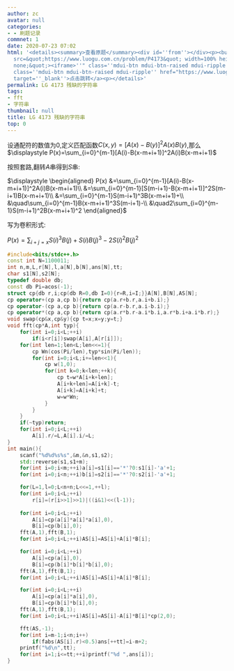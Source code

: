 ```yaml
---
author: zc
avatar: null
categories:
- - 刷题记录
commnet: 1
date: 2020-07-23 07:02
html: '<details><summary>查看原题</summary><div id=''from''></div><p><button onclick="document.getElementById(''from'').innerHTML=''<iframe
  src=&quot;https://www.luogu.com.cn/problem/P4173&quot; width=100% height=800px style=&quot;border:
  none;&quot;><iframe>''" class=''mdui-btn mdui-btn-raised mdui-ripple''>点击加载</button><a
  class=''mdui-btn mdui-btn-raised mdui-ripple'' href="https://www.luogu.com.cn/problem/P4173"
  target=''_blank''>点击跳转</a><p></details>'
permalink: LG 4173 残缺的字符串
tags:
- fft
- 字符串
thumbnail: null
title: LG 4173 残缺的字符串
top: 0
---
```

设通配符的数值为$0$,定义匹配函数$C(x,y)=[A(x)-B(y)]^2A(x)B(y)$,那么$\displaystyle P(x)=\sum_{i=0}^{m-1}[A(i)-B(x-m+i+1)]^2A(i)B(x-m+i+1)$

按照套路,翻转$A$串得到$S$串:

$\displaystyle
\begin{aligned}
P(x)
&=\sum_{i=0}^{m-1}[A(i)-B(x-m+i+1)]^2A(i)B(x-m+i+1)\\
&=\sum_{i=0}^{m-1}[S(m-i+1)-B(x-m+i+1)]^2S(m-i+1)B(x-m+i+1)\\
&=\sum_{i=0}^{m-1}S(m-i+1)^3B(x-m+i+1)+\\
&\quad\sum_{i=0}^{m-1}B(x-m+i+1)^3S(m-i+1)-\\
&\quad2\sum_{i=0}^{m-1}S(m-i+1)^2B(x-m+i+1)^2
\end{aligned}$

写为卷积形式:

$\displaystyle P(x)=\sum_{i+j=x}S(i)^3B(j)+S(i)B(j)^3-2S(i)^2B(j)^2$
```cpp
#include<bits/stdc++.h>
const int N=1100011;
int n,m,L,r[N],l,a[N],b[N],ans[N],tt;
char s1[N],s2[N];
typedef double db;
const db Pi=acos(-1);
struct cp{db r,i;cp(db R=0,db I=0){r=R,i=I;}}A[N],B[N],AS[N];
cp operator+(cp a,cp b){return cp(a.r+b.r,a.i+b.i);}
cp operator-(cp a,cp b){return cp(a.r-b.r,a.i-b.i);}
cp operator*(cp a,cp b){return cp(a.r*b.r-a.i*b.i,a.r*b.i+a.i*b.r);}
void swap(cp&x,cp&y){cp t=x;x=y;y=t;}
void fft(cp*A,int typ){
    for(int i=0;i<L;++i)
        if(i<r[i])swap(A[i],A[r[i]]);
    for(int len=1;len<L;len<<=1){
        cp Wn(cos(Pi/len),typ*sin(Pi/len));
        for(int i=0;i<L;i+=len<<1){
            cp w(1,0);
            for(int k=0;k<len;++k){
                cp t=w*A[i+k+len];
                A[i+k+len]=A[i+k]-t;
                A[i+k]=A[i+k]+t;
                w=w*Wn;
            }
        }
    }
    if(~typ)return;
    for(int i=0;i<L;++i)
        A[i].r/=L,A[i].i/=L;
}
int main(){
    scanf("%d%d%s%s",&m,&n,s1,s2);
    std::reverse(s1,s1+m);
    for(int i=0;i<m;++i)a[i]=s1[i]=='*'?0:s1[i]-'a'+1;
    for(int i=0;i<n;++i)b[i]=s2[i]=='*'?0:s2[i]-'a'+1;

    for(L=1,l=0;L<n+n;L<<=1,++l);
    for(int i=0;i<L;++i)
        r[i]=(r[i>>1]>>1)|((i&1)<<(l-1));
    
    for(int i=0;i<L;++i)
        A[i]=cp(a[i]*a[i]*a[i],0),
        B[i]=cp(b[i],0);
    fft(A,1),fft(B,1);
    for(int i=0;i<L;++i)AS[i]=AS[i]+A[i]*B[i];

    for(int i=0;i<L;++i)
        A[i]=cp(a[i],0),
        B[i]=cp(b[i]*b[i]*b[i],0);
    fft(A,1),fft(B,1);
    for(int i=0;i<L;++i)AS[i]=AS[i]+A[i]*B[i];

    for(int i=0;i<L;++i)
        A[i]=cp(a[i]*a[i],0),
        B[i]=cp(b[i]*b[i],0);
    fft(A,1),fft(B,1);
    for(int i=0;i<L;++i)AS[i]=AS[i]-A[i]*B[i]*cp(2,0);

    fft(AS,-1);
    for(int i=m-1;i<n;i++)
        if(fabs(AS[i].r)<0.5)ans[++tt]=i-m+2;
    printf("%d\n",tt);
    for(int i=1;i<=tt;++i)printf("%d ",ans[i]);
}
```
